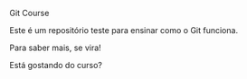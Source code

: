 Git Course

Este é um repositório teste para ensinar como o Git funciona.

Para saber mais, se vira!

Está gostando do curso?